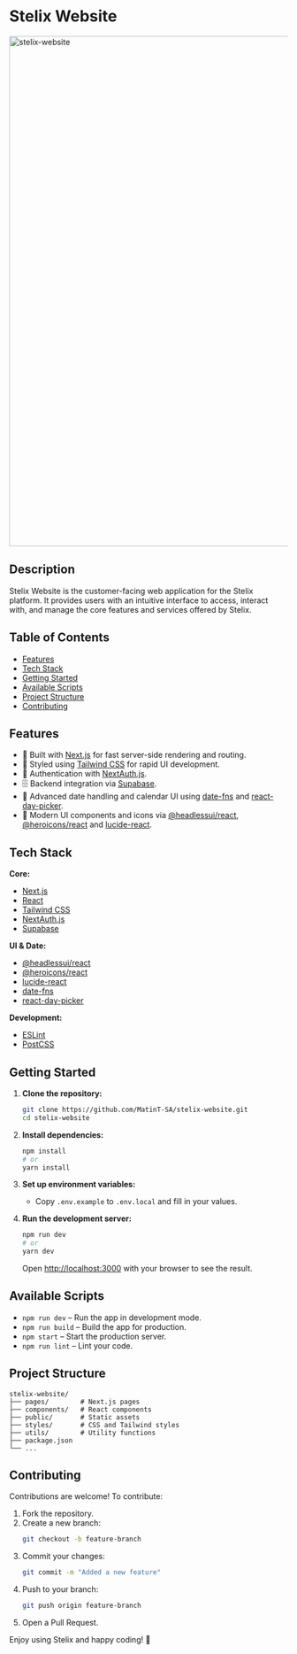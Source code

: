 # Stelix Website

<img width="1920" height="922" alt="stelix-website" src="https://github.com/user-attachments/assets/482616d5-5472-4ed6-bbf5-91340dae08ca" />

## Description

Stelix Website is the customer-facing web application for the Stelix platform. It provides users with an intuitive interface to access, interact with, and manage the core features and services offered by Stelix.

## Table of Contents

- [Features](#features)
- [Tech Stack](#tech-stack)
- [Getting Started](#getting-started)
- [Available Scripts](#available-scripts)
- [Project Structure](#project-structure)
- [Contributing](#contributing)

## Features

- 🚀 Built with [Next.js](https://nextjs.org/) for fast server-side rendering and routing.
- 💅 Styled using [Tailwind CSS](https://tailwindcss.com/) for rapid UI development.
- 🔐 Authentication with [NextAuth.js](https://next-auth.js.org/).
- 🗄️ Backend integration via [Supabase](https://supabase.com/).
- 📅 Advanced date handling and calendar UI using [date-fns](https://date-fns.org/) and [react-day-picker](https://react-day-picker.js.org/).
- 🎨 Modern UI components and icons via [@headlessui/react](https://headlessui.com/), [@heroicons/react](https://heroicons.com/) and [lucide-react](https://lucide.dev/).

## Tech Stack

**Core:**
- [Next.js](https://nextjs.org/)
- [React](https://react.dev/)
- [Tailwind CSS](https://tailwindcss.com/)
- [NextAuth.js](https://next-auth.js.org/)
- [Supabase](https://supabase.com/)

**UI & Date:**
- [@headlessui/react](https://headlessui.com/)
- [@heroicons/react](https://heroicons.com/)
- [lucide-react](https://lucide.dev/)
- [date-fns](https://date-fns.org/)
- [react-day-picker](https://react-day-picker.js.org/)

**Development:**
- [ESLint](https://eslint.org/)
- [PostCSS](https://postcss.org/)

## Getting Started

1. **Clone the repository:**
   ```bash
   git clone https://github.com/MatinT-SA/stelix-website.git
   cd stelix-website
   ```

2. **Install dependencies:**
   ```bash
   npm install
   # or
   yarn install
   ```

3. **Set up environment variables:**
   - Copy `.env.example` to `.env.local` and fill in your values.

4. **Run the development server:**
   ```bash
   npm run dev
   # or
   yarn dev
   ```
   Open [http://localhost:3000](http://localhost:3000) with your browser to see the result.

## Available Scripts

- `npm run dev` – Run the app in development mode.
- `npm run build` – Build the app for production.
- `npm start` – Start the production server.
- `npm run lint` – Lint your code.

## Project Structure

```plaintext
stelix-website/
├── pages/        # Next.js pages
├── components/   # React components
├── public/       # Static assets
├── styles/       # CSS and Tailwind styles
├── utils/        # Utility functions
├── package.json
└── ...
```

## Contributing
Contributions are welcome! To contribute:

1. Fork the repository.
2. Create a new branch:
   ```bash
   git checkout -b feature-branch
   ```
3. Commit your changes:
   ```bash
   git commit -m "Added a new feature"
   ```
4. Push to your branch:
   ```bash
   git push origin feature-branch
   ```
5. Open a Pull Request.

Enjoy using Stelix and happy coding! 🚀
